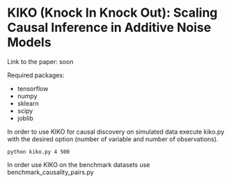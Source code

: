 # KIKO (Knock In Knock Out): Scaling Causal Inference in Additive Noise Models

Link to the paper: soon

Required packages:
* tensorflow
* numpy
* sklearn
* scipy
* joblib

In order to use KIKO for causal discovery on simulated data execute kiko.py with the desired option (number of variable and number of observations).
```shell
python kiko.py 4 500
```


In order use KIKO on the benchmark datasets use benchmark_causality_pairs.py
